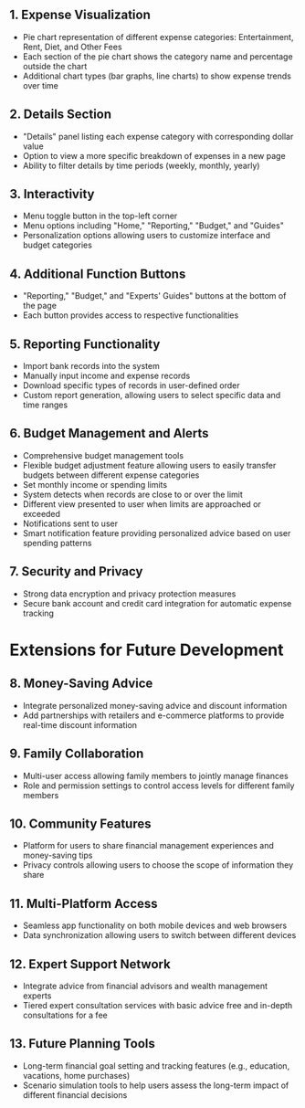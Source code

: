 ## **1\. Expense Visualization**

* Pie chart representation of different expense categories: Entertainment, Rent, Diet, and Other Fees  
* Each section of the pie chart shows the category name and percentage outside the chart  
* Additional chart types (bar graphs, line charts) to show expense trends over time

## **2\. Details Section**

* "Details" panel listing each expense category with corresponding dollar value  
* Option to view a more specific breakdown of expenses in a new page  
* Ability to filter details by time periods (weekly, monthly, yearly)

## **3\. Interactivity**

* Menu toggle button in the top-left corner  
* Menu options including "Home," "Reporting," "Budget," and "Guides"  
* Personalization options allowing users to customize interface and budget categories

## **4\. Additional Function Buttons**

* "Reporting," "Budget," and "Experts' Guides" buttons at the bottom of the page  
* Each button provides access to respective functionalities

## **5\. Reporting Functionality**

* Import bank records into the system  
* Manually input income and expense records  
* Download specific types of records in user-defined order  
* Custom report generation, allowing users to select specific data and time ranges

## **6\. Budget Management and Alerts**

* Comprehensive budget management tools  
* Flexible budget adjustment feature allowing users to easily transfer budgets between different expense categories  
* Set monthly income or spending limits  
* System detects when records are close to or over the limit  
* Different view presented to user when limits are approached or exceeded  
* Notifications sent to user  
* Smart notification feature providing personalized advice based on user spending patterns

## **7\. Security and Privacy**

* Strong data encryption and privacy protection measures  
* Secure bank account and credit card integration for automatic expense tracking

# **Extensions for Future Development**

## **8\. Money-Saving Advice**

* Integrate personalized money-saving advice and discount information  
* Add partnerships with retailers and e-commerce platforms to provide real-time discount information

## **9\. Family Collaboration**

* Multi-user access allowing family members to jointly manage finances  
* Role and permission settings to control access levels for different family members

## **10\. Community Features**

* Platform for users to share financial management experiences and money-saving tips  
* Privacy controls allowing users to choose the scope of information they share

## **11\. Multi-Platform Access**

* Seamless app functionality on both mobile devices and web browsers  
* Data synchronization allowing users to switch between different devices

## **12\. Expert Support Network**

* Integrate advice from financial advisors and wealth management experts  
* Tiered expert consultation services with basic advice free and in-depth consultations for a fee

## **13\. Future Planning Tools**

* Long-term financial goal setting and tracking features (e.g., education, vacations, home purchases)  
* Scenario simulation tools to help users assess the long-term impact of different financial decisions